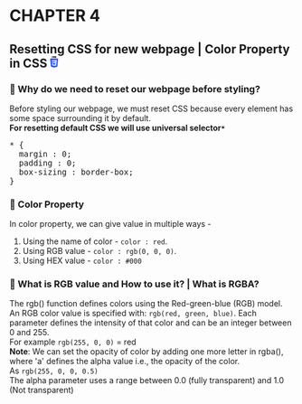 # CHAPTER 4
## Resetting CSS for new webpage | Color Property in CSS <img src="https://github.com/Ninja-Vikash/Assets/blob/main/Asset%20Icon/cssLogo.png" height="20px">

### 🔵 Why do we need to reset our webpage before styling?
Before styling our webpage, we must reset CSS because every element has some space surrounding it by default.
<br>
**For resetting default CSS we will use universal selector`*`**
<pre>
* {
  margin : 0;
  padding : 0;
  box-sizing : border-box;
}
</pre>

### 🔵 Color Property
In color property, we can give value in multiple ways -
1. Using the name of color - `color : red`.
2. Using RGB value - `color : rgb(0, 0, 0)`.
3. Using HEX value - `color : #000`

### 🔵 What is RGB value and How to use it? | What is RGBA?
The rgb() function defines colors using the Red-green-blue (RGB) model.
<br>
An RGB color value is specified with: `rgb(red, green, blue)`. Each parameter defines the intensity of that color and can be an integer between 0 and 255.
<br>
For example `rgb(255, 0, 0)` = red <br>
**Note**: We can set the opacity of color by adding one more letter in rgba(), where 'a' defines the alpha value i.e., the opacity of the color.
<br>
As `rgb(255, 0, 0, 0.5)` <br>
The alpha parameter uses a range between 0.0 (fully transparent) and 1.0 (Not transparent)
